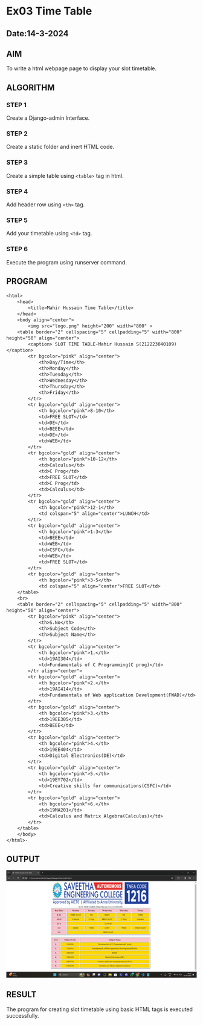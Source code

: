 # Ex03 Time Table
## Date:14-3-2024

## AIM
To write a html webpage page to display your slot timetable.

## ALGORITHM
### STEP 1
Create a Django-admin Interface.

### STEP 2
Create a static folder and inert HTML code.

### STEP 3
Create a simple table using ```<table>``` tag in html.

### STEP 4
Add header row using ```<th>``` tag.

### STEP 5
Add your timetable using ```<td>``` tag.

### STEP 6
Execute the program using runserver command.

## PROGRAM
```
<html>
	<head>
		<title>Mahir Hussain Time Table</title>
	</head>
	<body align="center">
        <img src="logo.png" height="200" width="800" >
	<table border="2" cellspacing="5" cellpadding="5" width="800" height="50" align="center">
        <caption> SLOT TIME TABLE-Mahir Hussain S(212223040109)</caption>
		<tr bgcolor="pink" align="center">
			<th>Day/Time</th>
			<th>Monday</th>
			<th>Tuesday</th>
            <th>Wednesday</th>
			<th>Thursday</th>
			<th>Friday</th>
		</tr>
		<tr bgcolor="gold" align="center">
			<th bgcolor="pink">8-10</th>
			<td>FREE SLOT</td>
			<td>DE</td>
			<td>BEEE</td>
			<td>DE</td>
			<td>WEB</td>
		</tr>
		<tr bgcolor="gold" align="center">
			<th bgcolor="pink">10-12</th>
			<td>Calculus</td>
			<td>C Prog</td>
			<td>FREE SLOT</td>
			<td>C Prog</td>
			<td>Calculus</td>
		</tr>
		<tr bgcolor="gold" align="center">
			<th bgcolor="pink">12-1</th>
			<td colspan="5" align="center">LUNCH</td>
		</tr>
		<tr bgcolor="gold" align="center">
			<th bgcolor="pink">1-3</th>
			<td>BEEE</td>
			<td>WEB</td>
			<td>CSFC</td>
			<td>WEB</td>
			<td>FREE SLOT</td>
		</tr>
		<tr bgcolor="gold" align="center">
			<th bgcolor="pink">3-5</th>
			<td colspan="5" align="center">FREE SLOT</td>
	</table>
    <br>
    <table border="2" cellspacing="5" cellpadding="5" width="800" height="50" align="center">
        <tr bgcolor="pink" align="center">
            <th>S.No</th>
            <th>Subject Code</th>
            <th>Subject Name</th>
        </tr>
        <tr bgcolor="gold" align="center">
            <th bgcolor="pink">1.</th>
            <td>19AI304</td>
            <td>Fundamentals of C Programming(C prog)</td>
        </tr align="center">
        <tr bgcolor="gold" align="center">
            <th bgcolor="pink">2.</th>
            <td>19AI414</td>
            <td>Fundamentals of Web application Development(FWAD)</td>
        </tr>
        <tr bgcolor="gold" align="center">
            <th bgcolor="pink">3.</th>
            <td>19EE305</td>
            <td>BEEE</td>
        </tr>
        <tr bgcolor="gold" align="center">
            <th bgcolor="pink">4.</th>
            <td>19EE404</td>
            <td>Digital Electronics(DE)</td>
        </tr>
        <tr bgcolor="gold" align="center">
            <th bgcolor="pink">5.</th>
            <td>19EY702</td>
            <td>Creative skills for communications(CSFC)</td>
        </tr>
        <tr bgcolor="gold" align="center">
            <th bgcolor="pink">6.</th>
            <td>19MA201</td>
            <td>Calculus and Matrix Algebra(Calculus)</td>
        </tr>
    </table>
	</body>
</html>-
```
## OUTPUT
![alt text](<Screenshot 2024-03-15 082222.png>)

## RESULT
The program for creating slot timetable using basic HTML tags is executed successfully.
